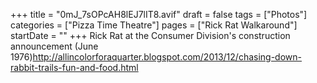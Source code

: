 +++
title = "0mJ_7sOPcAH8lEJ7lIT8.avif"
draft = false
tags = ["Photos"]
categories = ["Pizza Time Theatre"]
pages = ["Rick Rat Walkaround"]
startDate = ""
+++
Rick Rat at the Consumer Division's construction announcement (June 1976)http://allincolorforaquarter.blogspot.com/2013/12/chasing-down-rabbit-trails-fun-and-food.html
